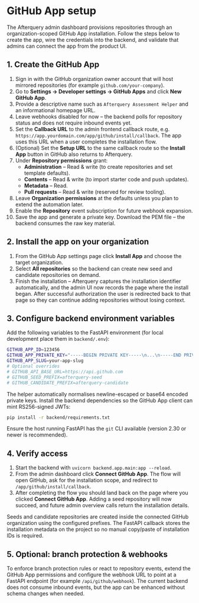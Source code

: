 # GitHub App setup

The Afterquery admin dashboard provisions repositories through an organization-scoped
GitHub App installation. Follow the steps below to create the app, wire the
credentials into the backend, and validate that admins can connect the app from
the product UI.

## 1. Create the GitHub App

1. Sign in with the GitHub organization owner account that will host mirrored
   repositories (for example `github.com/your-company`).
2. Go to **Settings → Developer settings → GitHub Apps** and click **New GitHub
   App**.
3. Provide a descriptive name such as `Afterquery Assessment Helper` and an
   informational homepage URL.
4. Leave webhooks disabled for now – the backend polls for repository status and
   does not require inbound events yet.
5. Set the **Callback URL** to the admin frontend callback route, e.g.
   `https://app.yourdomain.com/app/github/install/callback`. The app uses this
   URL when a user completes the installation flow.
6. (Optional) Set the **Setup URL** to the same callback route so the **Install
   App** button in GitHub also returns to Afterquery.
7. Under **Repository permissions** grant:
   - **Administration** – Read & write (to create repositories and set template
     defaults).
   - **Contents** – Read & write (to import starter code and push updates).
   - **Metadata** – Read.
   - **Pull requests** – Read & write (reserved for review tooling).
8. Leave **Organization permissions** at the defaults unless you plan to extend
   the automation later.
9. Enable the **Repository** event subscription for future webhook expansion.
10. Save the app and generate a private key. Download the PEM file – the backend
    consumes the raw key material.

## 2. Install the app on your organization

1. From the GitHub App settings page click **Install App** and choose the target
   organization.
2. Select **All repositories** so the backend can create new seed and candidate
   repositories on demand.
3. Finish the installation – Afterquery captures the installation identifier
   automatically, and the admin UI now records the page where the install began.
   After successful authorization the user is redirected back to that page so
   they can continue adding repositories without losing context.

## 3. Configure backend environment variables

Add the following variables to the FastAPI environment (for local development
place them in `backend/.env`):

```bash
GITHUB_APP_ID=123456
GITHUB_APP_PRIVATE_KEY="-----BEGIN PRIVATE KEY-----\n...\n-----END PRIVATE KEY-----\n"
GITHUB_APP_SLUG=your-app-slug
# Optional overrides
# GITHUB_API_BASE_URL=https://api.github.com
# GITHUB_SEED_PREFIX=afterquery-seed
# GITHUB_CANDIDATE_PREFIX=afterquery-candidate
```

The helper automatically normalises newline-escaped or base64 encoded private
keys. Install the backend dependencies so the GitHub App client can mint
RS256-signed JWTs:

```bash
pip install -r backend/requirements.txt
```

Ensure the host running FastAPI has the `git` CLI available (version 2.30 or
newer is recommended).

## 4. Verify access

1. Start the backend with `uvicorn backend.app.main:app --reload`.
2. From the admin dashboard click **Connect GitHub App**. The flow will open
   GitHub, ask for the installation scope, and redirect to
   `/app/github/install/callback`.
3. After completing the flow you should land back on the page where you clicked
   **Connect GitHub App**. Adding a seed repository will now succeed, and future
   admin overview calls return the installation details.

Seeds and candidate repositories are created inside the connected GitHub
organization using the configured prefixes. The FastAPI callback stores the
installation metadata on the project so no manual copy/paste of installation IDs
is required.

## 5. Optional: branch protection & webhooks

To enforce branch protection rules or react to repository events, extend the
GitHub App permissions and configure the webhook URL to point at a FastAPI
endpoint (for example `/api/github/webhook`). The current backend does not
consume inbound events, but the app can be enhanced without schema changes when
needed.
